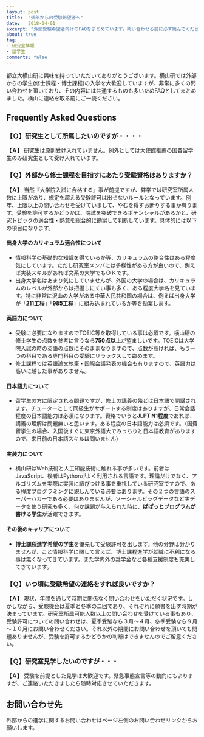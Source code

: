 ```yaml
---
layout: post
title:  "外部からの受験希望者へ"
date:   2018-04-01
excerpt: "外部受験希望者向けのFAQをまとめています。問い合わせる前に必ず読んでください。"
about: true
tag:
- 研究室情報
- 留学生 
comments: false
---
```


都立大横山研に興味を持っていただいてありがとうございます。横山研では外部からの学生(修士課程・博士課程)の入学を大歓迎していますが、非常に多くの問い合わせを頂いており、その内容には共通するものも多いためFAQとしてまとめました。横山に連絡を取る前にご一読ください。

## Frequently Asked Questions

### 【Ｑ】研究生として所属したいのですが・・・・

**【Ａ】** 研究生は原則受け入れていません。例外としては大使館推薦の国費留学生のみ研究生として受け入れています。

### 【Ｑ】外部から修士課程を目指すにあたり受験資格はありますか？

**【Ａ】** 当然『大学院入試に合格する』事が前提ですが、弊学では研究室所属人数に上限があり、規定を超える受験許可は出せないルールとなっています。例年、上限以上の問い合わせを受けていまして、やむを得ずお断りする事か有ります。受験を許可するかどうかは、院試を突破できるポテンシャルがあるかと、研究トピックの適合性・熱意を総合的に勘案して判断しています。具体的には以下の項目になります。

#### 出身大学のカリキュラム適合性について

* 情報科学の基礎的な知識を得ているか等、カリキュラムの整合性はある程度気にしています。ただし研究室メンバには多様性がある方が良いので、例えば実装スキルがあれば文系の大学でもＯＫです。
* 出身大学名はあまり気にしていませんが、外国の大学の場合は、カリキュラムのレベルが外部からは把握しにくい事も多く、ある程度大学名を見ています。特に非常に沢山の大学がある中華人民共和国の場合は、例えば出身大学が「**211工程**」「**985工程**」に組み込まれているか等を勘案します。

#### 英語力について

* 受験に必要になりますのでTOEIC等を取得している事は必須です。横山研の修士学生の点数を参考に言うなら**750点以上**が望ましいです。TOEICは大学院入試の時の英語の点数にそのままなりますので、点数が高ければ、もう一つの科目である専門科目の受験にリラックスして臨めます。
* 修士課程では英語論文執筆・国際会議発表の機会も有りますので、英語力は高いに越した事がありません。

#### 日本語力について

* 留学生の方に限定される問題ですが、修士の講義の殆どは日本語で開講されます。チューターとして同級生がサポートする制度はありますが、日常会話程度の日本語能力は必須になります。資格でいうと**JLPT N1程度**であれば、講義の理解は問題無いと思います。ある程度の日本語能力は必須です。（国費留学生の場合、入国後すぐに東京外語大でみっちりと日本語教育がありますので、来日前の日本語スキルは問いません）

#### 実装力について

* 横山研はWeb技術と人工知能技術に触れる事が多いです。前者はJavaScript、後者はPythonがよく利用される言語です。理論だけでなく、アルゴリズムを実際に実装に結びつける事を重視している研究室ですので、ある程度プログラミングに親しんでいる必要はあります。その２つの言語のスーパーハカーである必要はありませんが、ソーシャルビッグデータなど実データを使う研究も多く、何か課題が与えられた時に、**ぱぱっとプログラムが書ける学生**が活躍できます。

#### その後のキャリアについて

* **博士課程進学希望の学生**を優先して受験許可を出します。他の分野は分かりませんが、こと情報科学に関して言えば、博士課程進学が就職に不利になる事は無くなってきています。また学内外の奨学金など各種支援制度も充実してきています。

### 【Ｑ】いつ頃に受験希望の連絡をすれば良いですか？

**【Ａ】** 現状、年間を通して時期に関係なく問い合わせをいただく状況です。しかしながら、受験機会は夏季と冬季の二回であり、それぞれに願書を出す時期が決まっています。研究室所属可能人数以上の問い合わせを受けている事もあり、受験許可についての問い合わせは、夏季受験なら３月～４月、冬季受験なら９月～１０月にお問い合わせください。それ以外の期間にお問い合わせを頂いても問題ありませんが、受験を許可するかどうかの判断はできませんのでご留意ください。
### 【Ｑ】研究室見学したいのですが・・・

**【Ａ】** 受験を前提とした見学は大歓迎です。緊急事態宣言等の動向にもよりますが、ご連絡いただきましたら随時対応させていただきます。

## お問い合わせ先

外部からの進学に関するお問い合わせはページ左側のお問い合わせリンクからお願いします。